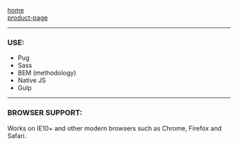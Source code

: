 
[home](https://hyubert.github.io/supler/index.html)  
[product-page](https://hyubert.github.io/supler/product.html)

---

### USE:

- Pug
- Sass
- BEM (methodology)
- Native JS
- Gulp

---

### BROWSER SUPPORT:

Works on IE10+ and other modern browsers such as Chrome, Firefox and Safari.
